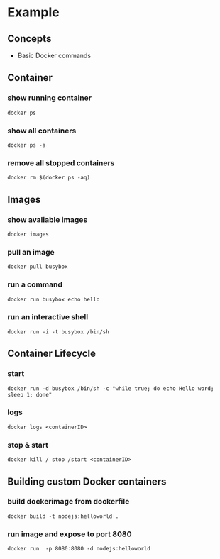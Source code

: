 # Example

## Concepts
*  Basic Docker commands


## Container
### show running container
````
docker ps
````
### show all containers
````
docker ps -a
````
### remove all stopped containers
````
docker rm $(docker ps -aq)
````
## Images
### show avaliable images
````
docker images
````
### pull an image
````
docker pull busybox
````
### run a command
````
docker run busybox echo hello
````
### run an interactive shell
````
docker run -i -t busybox /bin/sh
````
## Container Lifecycle
### start
````
docker run -d busybox /bin/sh -c "while true; do echo Hello word; sleep 1; done"
````
### logs
````
docker logs <containerID>
````
### stop & start
````
docker kill / stop /start <containerID>
````
## Building custom Docker containers
### build dockerimage from dockerfile
````
docker build -t nodejs:helloworld .
````
### run image and expose to port 8080
````
docker run  -p 8080:8080 -d nodejs:helloworld
````

